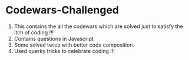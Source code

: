 # Codewars-Challenged

1. This contains the all the codewars which are solved just to satisfy the itch of coding !!!
2. Contains questions in Javascript 
3. Some solved twice with better code composition.
4. Used querky tricks to celebrate coding !!!  

